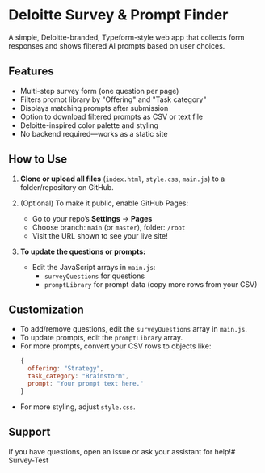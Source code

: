 # Deloitte Survey & Prompt Finder

A simple, Deloitte-branded, Typeform-style web app that collects form responses and shows filtered AI prompts based on user choices.

## Features

- Multi-step survey form (one question per page)
- Filters prompt library by "Offering" and "Task category"
- Displays matching prompts after submission
- Option to download filtered prompts as CSV or text file
- Deloitte-inspired color palette and styling
- No backend required—works as a static site

## How to Use

1. **Clone or upload all files** (`index.html`, `style.css`, `main.js`) to a folder/repository on GitHub.

2. (Optional) To make it public, enable GitHub Pages:
    - Go to your repo’s **Settings** → **Pages**
    - Choose branch: `main` (or `master`), folder: `/root`
    - Visit the URL shown to see your live site!

3. **To update the questions or prompts:**
    - Edit the JavaScript arrays in `main.js`:
      - `surveyQuestions` for questions
      - `promptLibrary` for prompt data (copy more rows from your CSV)

## Customization

- To add/remove questions, edit the `surveyQuestions` array in `main.js`.
- To update prompts, edit the `promptLibrary` array.
- For more prompts, convert your CSV rows to objects like:
  ```js
  {
    offering: "Strategy",
    task_category: "Brainstorm",
    prompt: "Your prompt text here."
  }
  ```
- For more styling, adjust `style.css`.

## Support

If you have questions, open an issue or ask your assistant for help!# Survey-Test

